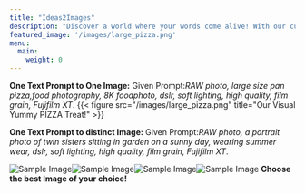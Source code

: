 ```yaml
---
title: "Ideas2Images"
description: "Discover a world where your words come alive! With our cutting-edge AI technology, transform your textual ideas into captivating visuals in just a few clicks.Whether you’re looking for a single image or exploring distinct designs for your prompt, we’ve got you covered.Dive into a seamless experience tailored to your creative vision."
featured_image: '/images/large_pizza.png'
menu:
  main:
    weight: 0
---
```

**One Text Prompt to One Image:**
Given Prompt:_RAW photo, large size pan pizza,food photography, 8K foodphoto, dslr, soft lighting, high quality, film grain, Fujifilm XT_.
{{< figure src="/images/large_pizza.png" title="Our Visual Yummy PIZZA Treat!" >}}

**One Text Prompt to distinct Image:**
Given Prompt:_RAW photo, a portrait photo of twin sisters sitting in garden on a sunny day, wearing summer wear, dslr, soft lighting, high quality, film grain, Fujifilm XT_.

![Sample Image](/images/twin1.png)![Sample Image](/images/twin2.png)![Sample Image](/images/twin3.png)![Sample Image](/images/twin4.png)
**Choose the best Image of your choice!**

